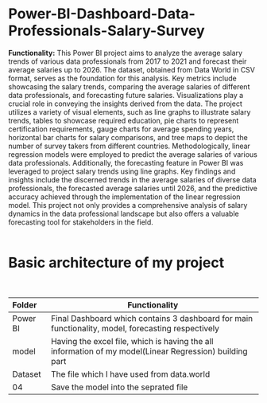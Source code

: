 # Power-BI-Dashboard-Data-Professionals-Salary-Survey


**Functionality:** This Power BI project aims to analyze the average 
salary trends of various data professionals from 2017 to 2021 
and forecast their average salaries up to 2026. The dataset, 
obtained from Data World in CSV format, serves as the 
foundation for this analysis. Key metrics include showcasing the 
salary trends, comparing the average salaries of different data 
professionals, and forecasting future salaries.
Visualizations play a crucial role in conveying the insights 
derived from the data. The project utilizes a variety of visual 
elements, such as line graphs to illustrate salary trends, tables to 
showcase required education, pie charts to represent 
certification requirements, gauge charts for average spending 
years, horizontal bar charts for salary comparisons, and tree 
maps to depict the number of survey takers from different 
countries.
Methodologically, linear regression models were employed 
to predict the average salaries of various data professionals. 
Additionally, the forecasting feature in Power BI was leveraged 
to project salary trends using line graphs.
Key findings and insights include the discerned trends in the 
average salaries of diverse data professionals, the forecasted 
average salaries until 2026, and the predictive accuracy 
achieved through the implementation of the linear regression 
model. This project not only provides a comprehensive analysis 
of salary dynamics in the data professional landscape but also 
offers a valuable forecasting tool for stakeholders in the field.<br><br>

# Basic architecture of my project<br><br>


| Folder | Functionality | 
| :--- | --- |
| Power BI | Final Dashboard which contains 3 dashboard for main functionality, model, forecasting respectively |
| model | Having the excel file, which is having the all information of my model(Linear Regression) building part |
| Dataset | The file which I have used from data.world |
| 04 | Save the model into the seprated file|

